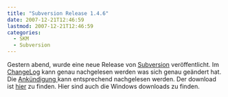 ```yaml
---
title: "Subversion Release 1.4.6"
date: 2007-12-21T12:46:59
lastmod: 2007-12-21T12:46:59
categories:
  - SKM
  - Subversion
---
```

Gestern abend, wurde eine neue Release von [Subversion](http://subversion.tigris.org "Subversion") veröffentlicht. 
Im [ChangeLog](http://svn.collab.net/repos/svn/tags/1.4.6/CHANGES "ChangeLog") kann genau nachgelesen werden was sich genau geändert hat. 
Die [Ankündigung ](http://subversion.tigris.org/servlets/NewsItemView?newsItemID=2007 "Ankündigung ")kann entsprechend nachgelesen werden.
Der download ist [hier](http://subversion.tigris.org/servlets/ProjectDocumentList?folderID=91&expandFolder=91&folderID=0 "hier") zu finden. Hier 
sind auch die Windows downloads zu finden.
